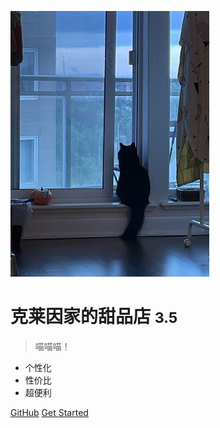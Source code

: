 <!-- _coverpage.md -->

![logo](logo.jpg)

# 克莱因家的甜品店 <small>3.5</small>

> 喵喵喵！

- 个性化
- 性价比
- 超便利

[GitHub](https://github.com/docsifyjs/docsify/)
[Get Started](README)